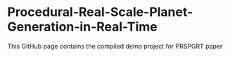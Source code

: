 # Procedural-Real-Scale-Planet-Generation-in-Real-Time
This GitHub page contains the compiled demo project for PRSPGRT paper
